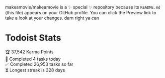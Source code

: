 makeamovie/makeamovie is a ✨ special ✨ repository because its `README.md` (this file) appears on your GitHub profile.
You can click the Preview link to take a look at your changes. darn right ya can

# Todoist Stats

<!-- TODO-IST:START -->
🏆  37,542 Karma Points           
🌸  Completed 4 tasks today           
✅  Completed 26,953 tasks so far           
⏳  Longest streak is 328 days
<!-- TODO-IST:END -->
